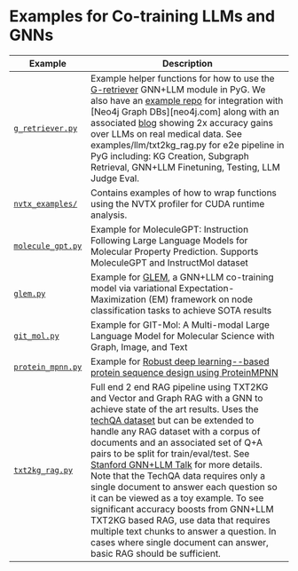 # Examples for Co-training LLMs and GNNs

| Example                                | Description                                                                                                                                                                                                                                                                                                                                                                                                                                                                                                                                                                                                                                                                                                                                                                      |
| -------------------------------------- | -------------------------------------------------------------------------------------------------------------------------------------------------------------------------------------------------------------------------------------------------------------------------------------------------------------------------------------------------------------------------------------------------------------------------------------------------------------------------------------------------------------------------------------------------------------------------------------------------------------------------------------------------------------------------------------------------------------------------------------------------------------------------------- |
| [`g_retriever.py`](./g_retriever.py)   | Example helper functions for how to use the [G-retriever](https://arxiv.org/abs/2402.07630) GNN+LLM module in PyG. We also have an [example repo](https://github.com/neo4j-product-examples/neo4j-gnn-llm-example) for integration with [Neo4j Graph DBs][neo4j.com] along with an associated [blog](https://developer.nvidia.com/blog/boosting-qa-accuracy-with-graphrag-using-pyg-and-graph-databases/) showing 2x accuracy gains over LLMs on real medical data. See examples/llm/txt2kg_rag.py for e2e pipeline in PyG including: KG Creation, Subgraph Retrieval, GNN+LLM Finetuning, Testing, LLM Judge Eval.                                                                                                                                                              |
| [`nvtx_examples/`](./nvtx_examples/)   | Contains examples of how to wrap functions using the NVTX profiler for CUDA runtime analysis.                                                                                                                                                                                                                                                                                                                                                                                                                                                                                                                                                                                                                                                                                    |
| [`molecule_gpt.py`](./molecule_gpt.py) | Example for MoleculeGPT: Instruction Following Large Language Models for Molecular Property Prediction. Supports MoleculeGPT and InstructMol dataset                                                                                                                                                                                                                                                                                                                                                                                                                                                                                                                                                                                                                             |
| [`glem.py`](./glem.py)                 | Example for [GLEM](https://arxiv.org/abs/2210.14709), a GNN+LLM co-training model via variational Expectation-Maximization (EM) framework on node classification tasks to achieve SOTA results                                                                                                                                                                                                                                                                                                                                                                                                                                                                                                                                                                                   |
| [`git_mol.py`](./git_mol.py)           | Example for GIT-Mol: A Multi-modal Large Language Model for Molecular Science with Graph, Image, and Text                                                                                                                                                                                                                                                                                                                                                                                                                                                                                                                                                                                                                                                                        |
| [`protein_mpnn.py`](./protein_mpnn.py) | Example for [Robust deep learning--based protein sequence design using ProteinMPNN](https://www.biorxiv.org/content/10.1101/2022.06.03.494563v1)                                                                                                                                                                                                                                                                                                                                                                                                                                                                                                                                                                                                                                 |
| [`txt2kg_rag.py`](./txt2kg_rag.py)     | Full end 2 end RAG pipeline using TXT2KG and Vector and Graph RAG with a GNN to achieve state of the art results. Uses the [techQA dataset](https://paperswithcode.com/dataset/techqa) but can be extended to handle any RAG dataset with a corpus of documents and an associated set of Q+A pairs to be split for train/eval/test. See [Stanford GNN+LLM Talk](https://www.nvidia.com/en-us/on-demand/session/other25-nv-0003/) for more details. Note that the TechQA data requires only a single document to answer each question so it can be viewed as a toy example. To see significant accuracy boosts from GNN+LLM TXT2KG based RAG, use data that requires multiple text chunks to answer a question. In cases where single document can answer, basic RAG should be sufficient. |
